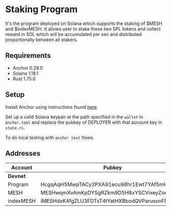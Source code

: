 # Staking Program

It's the program deployed on Solana which supports the staking of $MESH and $indexMESH. It allows user to stake these two SPL tokens and collect reward in SOL which will be accumulated per sec and distributed proportionally between all stakers.

## Requirements

- Anchor 0.29.0
- Solana 1.18.1
- Rust 1.75.0

## Setup

Install Anchor using instructions found [here](https://book.anchor-lang.com/getting_started/installation.html#anchor).

Set up a valid Solana keypair at the path specified in the `wallet` in `Anchor.toml` and replace the pubkey of DEPLOYER with that account key in `state.rs`.

To do local testing with `anchor test` flows.

## Addresses

<!-- Disable table formatting because Prettier messing it up. -->
<!-- prettier-ignore -->
| Account   | Pubkey                                       |
| ----------| --------------------------------------------|
| **Devnet** ||
| Program    | HcgqAqH5MwpTACy2PXA91ecu98hr1Ewt7YAf5mHeT7zY |
| MESH       | MESHwqmXvAmKpDYSgRZkm9D5H8xYSCVixeyZoePHn4G  |
| indexMESH  | iMESHdxK4fgZLU3FDTsT4tYatHXBbodQVParussnFMy  |
